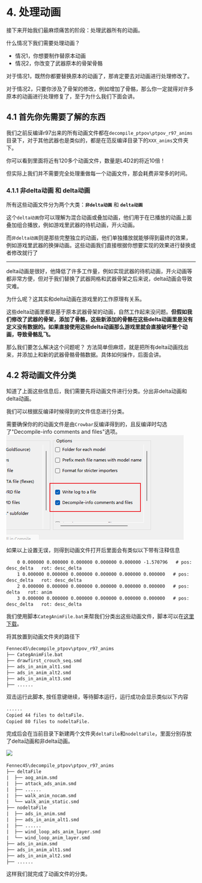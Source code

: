 # 4. 处理动画

接下来开始我们最麻烦痛苦的阶段：处理武器所有的动画。

什么情况下我们需要处理动画？

- 情况1，你想要制作替原本动画
- 情况2，你改变了武器原本的骨架骨骼

对于情况1，既然你都要替换原本的动画了，那肯定要去对动画进行处理修改了。

对于情况2，只要你涉及了骨架的修改，例如增加了骨骼，那么你一定就得对许多原本的动画进行处理修复了，至于为什么我们下面会讲。



## 4.1 首先你先需要了解的东西

我们之前反编译r97出来的所有动画文件都在`decompile_ptpov\ptpov_r97_anims`目录下，对于其他武器也是类似的，都是在范反编译目录下的`XXX_anims`文件夹下。

你可以看到里面将近有120多个动画文件，数量是L4D2的将近10倍！

但实际上我们并不需要完全处理重做每一个动画文件，那会耗费非常多的时间。

### 4.1.1 非delta动画 和 delta动画

所有这些动画文件分为两个大类：**`非delta动画`** 和 **`delta动画`**

这个`delta动画`你可以理解为混合动画或叠加动画，他们用于在已播放的动画上面叠加组合播放，例如游戏里武器的待机动画，开火动画。

而`非delta动画`则是那些完整独立的动画，他们单独播放就能够得到最终的效果，例如游戏里武器的换弹动画。这些动画我们直接根据你想要实现的效果进行替换或者修改就行了

------


delta动画是很好，他降低了许多工作量，例如实现武器的待机动画，开火动画等都非常方便，但对于我们替换了武器网格和武器骨架之后来说，delta动画会导致灾难。

为什么呢？这其实和delta动画在游戏里的工作原理有关系。

这些delta动画里都是基于原本武器骨架的动画，自然工作起来没问题。**但假如我们修改了武器的骨架，添加了骨骼，这些新添加的骨骼在这些delta动画里是没有定义没有数据的。如果直接使用这些delta动画那么游戏里就会直接破坏整个动画，导致骨骼乱飞。**

那么我们要怎么解决这个问题呢？ 方法简单但麻烦，就是把所有delta动画找出来，并添加上和新的武器骨骼骨骼数据。具体如何操作，后面会讲。


## 4.2 将动画文件分类

知道了上面这些信息后，我们需要先将动画文件进行分类。分出非delta动画和delta动画。

我们可以根据反编译时候得到的文件信息进行分类。

需要确保你的的动画文件是由`Crowbar`反编译得到的，且反编译时勾选了"Decompile-info comments and files"选项。
![](./img/4/1decomileCfg.png)

如果以上设置无误，则得到动画文件打开后里面会有类似以下带有注释信息
```
    0 0.000000 0.000000 0.000000 0.000000 0.000000 -1.570796   # pos: desc_delta   rot: desc_delta
    1 0.000000 0.000000 0.000000 0.000000 0.000000 0.000000   # pos: desc_delta   rot: desc_delta
    2 0.000000 0.000000 0.000000 0.000000 0.000000 0.000000   # pos: delta   rot: anim
    3 0.000000 0.000000 0.000000 0.000000 0.000000 0.000000   # pos: desc_delta   rot: desc_delta
```

我们使用脚本`CategAnimFile.bat`来帮我们分类出这些动画文件，脚本可以在[这里下载](https://github.com/HK560/MDLModding/blob/main/tools/script/CategAnimFile.bat)。

将其放置到动画文件夹的路径下

```
Fennec45\decompile_ptpov\ptpov_r97_anims
├── CategAnimFile.bat
├── drawfirst_crouch_seq.smd
├── ads_in_anim_alt1.smd
├── ads_in_anim_alt2.smd
├── ads_in_anim_alt3.smd
├── ......
```
双击运行此脚本, 按任意键继续，等待脚本运行，运行成功会显示类似以下内容
```cmd
......
Copied 44 files to deltaFile.
Copied 80 files to nodeltaFile.
```

完成后会在当前目录下新建两个文件夹`deltaFile`和`nodeltaFile`，里面分别存放了delta动画和非delta动画。

![](./img/4/2categAnimFile.png)


```
Fennec45\decompile_ptpov\ptpov_r97_anims
├── deltaFile
|  ├── aog_anim.smd
|  ├── attack_ads_anim.smd
|  ├── ......
|  ├── walk_anim_nocam.smd
|  └── walk_anim_static.smd
├── nodeltaFile
|  ├── ads_in_anim.smd
|  ├── ads_in_anim_alt1.smd
|  ├── ......
|  ├── wind_loop_ads_anim_layer.smd
|  └── wind_loop_anim_layer.smd
├── ads_in_anim.smd
├── ads_in_anim_alt1.smd
├── ads_in_anim_alt2.smd
├── ......
```
这样我们就完成了动画文件的分类。
